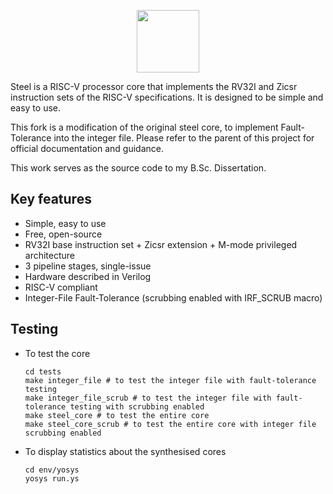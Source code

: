 <p align="center">
  <img width="100" src="https://user-images.githubusercontent.com/22325319/85179004-38513880-b256-11ea-9a1a-4d204183bb13.png">
</p>

Steel is a RISC-V processor core that implements the RV32I and Zicsr instruction sets of the RISC-V specifications. It is designed to be simple and easy to use.

This fork is a modification of the original steel core, to implement Fault-Tolerance into the integer file. Please refer to the parent of this project for official documentation and guidance.

This work serves as the source code to my B.Sc. Dissertation.

## Key features

* Simple, easy to use
* Free, open-source
* RV32I base instruction set + Zicsr extension + M-mode privileged architecture
* 3 pipeline stages, single-issue
* Hardware described in Verilog
* RISC-V compliant
* Integer-File Fault-Tolerance (scrubbing enabled with IRF_SCRUB macro)

## Testing
* To test the core 
  ```
  cd tests
  make integer_file # to test the integer file with fault-tolerance testing
  make integer_file_scrub # to test the integer file with fault-tolerance testing with scrubbing enabled
  make steel_core # to test the entire core
  make steel_core_scrub # to test the entire core with integer file scrubbing enabled
  ```
* To display statistics about the synthesised cores
  ```
  cd env/yosys
  yosys run.ys
  ```

